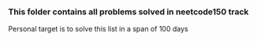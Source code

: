 <H3>This folder contains all problems solved in neetcode150 track</H3>
Personal target is to solve this list in a span of 100 days
